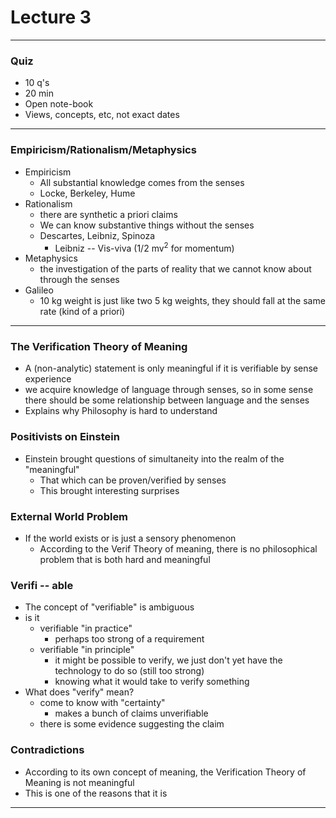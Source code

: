 <h1>Lecture 3</h1>

---

<h3>Quiz</h3>

  * 10 q's
  * 20 min
  * Open note-book
  * Views, concepts, etc, not exact dates

---

<h3>Empiricism/Rationalism/Metaphysics</h3>

  * Empiricism
      - All substantial knowledge comes from the senses
      - Locke, Berkeley, Hume
  * Rationalism
      - there are synthetic a priori claims
      - We can know substantive things without the senses
      - Descartes, Leibniz, Spinoza
          + Leibniz -- Vis-viva (1/2 mv<sup>2</sup> for momentum)
  * Metaphysics
      - the investigation of the parts of reality that we cannot know about through the senses
  * Galileo
      - 10 kg weight is just like two 5 kg weights, they should fall at the same rate (kind of a priori)

---

<h3>The Verification Theory of Meaning</h3>

  * A (non-analytic) statement is only meaningful if it is verifiable by sense experience
  * we acquire knowledge of language through senses, so in some sense there should be some relationship between language and the senses
  * Explains why Philosophy is hard to understand

<h3>Positivists on Einstein</h3>

  * Einstein brought questions of simultaneity into the realm of the "meaningful"
      - That which can be proven/verified by senses
      - This brought interesting surprises

<h3>External World Problem</h3>

  * If the world exists or is just a sensory phenomenon
      - According to the Verif Theory of meaning, there is no philosophical problem that is both hard and meaningful

<h3>Verifi -- able</h3>

  * The concept of "verifiable" is ambiguous
  * is it
      - verifiable "in practice"
          + perhaps too strong of a requirement
      - verifiable "in principle"
          + it might be possible to verify, we just don't yet have the technology to do so (still too strong)
          + knowing what it would take to verify something
  * What does "verify" mean?
      - come to know with "certainty"
          + makes a bunch of claims unverifiable
      - there is some evidence suggesting the claim

<h3>Contradictions</h3>

  * According to its own concept of meaning, the Verification Theory of Meaning is not meaningful
  * This is one of the reasons that it is 

---
